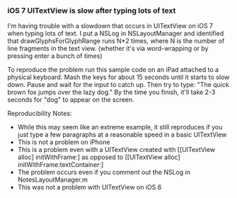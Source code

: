 ### iOS 7 UITextView is slow after typing lots of text

I'm having trouble with a slowdown that occurs in UITextView on iOS 7 when typing lots of text. I put a NSLog in NSLayoutManager and identified that drawGlyphsForGlyphRange runs N*2 times, where N is the number of line fragments in the text view. (whether it's via word-wrapping or by pressing enter a bunch of times)

To reproduce the problem run this sample code on an iPad attached to a physical keyboard. Mash the keys for about 15 seconds until it starts to slow down. Pause and wait for the input to catch up. Then try to type: "The quick brown fox jumps over the lazy dog." By the time you finish, it'll take 2-3 seconds for "dog" to appear on the screen.

Reproducibility Notes:
* While this may seem like an extreme example, it still reproduces if you just type a few paragraphs at a reasonable speed in a basic UITextView
* This is not a problem on iPhone
* This is a problem even with a UITextView created with [[UITextView alloc] initWithFrame:] as opposed to [[UITextView alloc] initWithFrame:textContainer:]
* The problem occurs even if you comment out the NSLog in NotesLayoutManager.m
* This was not a problem with UITextView on iOS 6